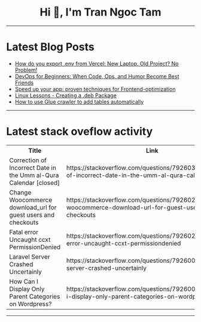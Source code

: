 <h1 align="center">Hi 👋, I'm Tran Ngoc Tam</h1>

---

# Latest Blog Posts 
<!-- BLOG-POST-LIST:START -->
- [How do you export .env from Vercel: New Laptop, Old Project? No Problem!](https://dev.to/csituma/how-do-you-export-env-from-vercel-new-laptop-old-project-no-problem-1fd1)
- [DevOps for Beginners: When Code, Ops, and Humor Become Best Friends](https://dev.to/ravindra_babu/devops-for-beginners-when-code-ops-and-humor-become-best-friends-2gka)
- [Speed up your app: proven techniques for Frontend-optimization](https://dev.to/itdevus/speed-up-your-app-proven-techniques-for-frontend-optimization-m8k)
- [Linux Lessons - Creating a .deb Package](https://dev.to/benslinux/linux-lessons-creating-a-deb-package-18lh)
- [How to use Glue crawler to add tables automatically](https://dev.to/payalgupta4639/how-to-use-glue-crawler-to-add-tables-automatically-51c4)
<!-- BLOG-POST-LIST:END -->

---

# Latest stack oveflow activity
<table>
  <tr><th>Title</th><th>Link</th></tr>
  <!-- STACKOVERFLOW:START --><tr><td>Correction of Incorrect Date in the Umm al-Qura Calendar [closed]</td><td>https://stackoverflow.com/questions/79260334/correction-of-incorrect-date-in-the-umm-al-qura-calendar</td></tr><tr><td>Change Woocommerce download_url for guest users and checkouts</td><td>https://stackoverflow.com/questions/79260279/change-woocommerce-download-url-for-guest-users-and-checkouts</td></tr><tr><td>Fatal error Uncaught ccxt PermissionDenied</td><td>https://stackoverflow.com/questions/79260201/fatal-error-uncaught-ccxt-permissiondenied</td></tr><tr><td>Laravel Server Crashed Uncertainly</td><td>https://stackoverflow.com/questions/79260073/laravel-server-crashed-uncertainly</td></tr><tr><td>How Can I Display Only Parent Categories on Wordpress?</td><td>https://stackoverflow.com/questions/79260018/how-can-i-display-only-parent-categories-on-wordpress</td></tr><!-- STACKOVERFLOW:END -->
</table>

---



